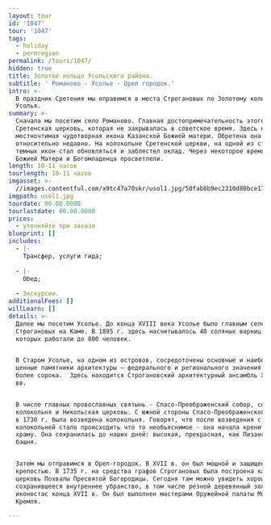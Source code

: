 ```yaml
---
layout: tour
id: '1047'
tour: '1047'
tags:
  - holiday
  - permregion
permalink: /tours/1047/
hidden: true
title: Золотое кольцо Усольского района.
subtitle: ' Романово - Усолье - Орел городок.'
intro: >-
  В праздник Сретения мы оправимся в места Строгановых по Золотому кольцу
  Усолья.
summary: >-
  Сначала мы посетим село Романово. Главная достопримечательность этого места -
  Сретенская церковь, которая не закрывалась в советское время. Здесь находится
  местночтимая чудотворная икона Казанской Божией матери. Обретена она
  относительно недавно. На колокольне Сретенской церкви, на одной из старых
  темных икон стал обновляться и заблестел оклад. Через некоторое время лики
  Божией Матери и Богомладенца просветлели.
length: 10-11 часов
tourlength: 10-11 часов
imgasset: >-
  //images.contentful.com/x9tc47a70skr/usol1.jpg/50fab8b9ec2310d80bce17e33c504bd7/usol1.jpg
imgpath: usol1.jpg
tourdate: 00.00.0000
tourlastdate: 00.00.0000
prices:
  - уточняйте при заказе
blueprint: []
includes:
  - |-
    Трансфер, услуги гида;
     
  - |-
    Обед;
     
  - Экскурсии.
additionalFees: []
willLearn: []
details: >-
  Далее мы посетим Усолье. До конца XVIII века Усолье было главным селением
  Строгановых на Каме. В 1895 г. здесь насчитывалось 40 соляных варниц, на
  которых работали до 800 человек.


  В Старом Усолье, на одном из островов, сосредоточены основные и наиболее
  ценные памятники архитектуры – федерального и регионального значения – всего
  более сорока.  Здесь находится Строгановский архитектурный ансамбль XVII-XIX
  вв.


  В числе главных провославных святынь - Спасо-Преображенский собор, соборная
  колокольня и Никольская церковь. С южной стороны Спасо-Преображенского собора
  в 1730 г. была возведена колокольня. Говорят, что после возведения с
  колокольней стало происходить что то необъяснимое - она начала крениться к
  храму. Она сохранилась до наших дней: высокая, прекрасная, как Пизанская
  башня.


  Затем мы отправимся в Орел-городок. В XVII в. он был мощной и защищенной
  крепостью. В 1735 г. на средства графов Строгановых была построена каменная
  церковь Похвалы Пресвятой Богородицы. Сегодня там можно увидеть хорошо
  сохранившееся внутреннее убранство, в том числе резной деревянный золоченный
  иконостас конца XVII в. Он был выполнен мастерами Оружейной палаты Московского
  Кремля.

---
```

